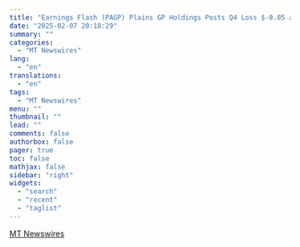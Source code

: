```yaml
---
title: "Earnings Flash (PAGP) Plains GP Holdings Posts Q4 Loss $-0.05 a Share, vs. FactSet Est of $0.46 Earnings"
date: "2025-02-07 20:18:29"
summary: ""
categories:
  - "MT Newswires"
lang:
  - "en"
translations:
  - "en"
tags:
  - "MT Newswires"
menu: ""
thumbnail: ""
lead: ""
comments: false
authorbox: false
pager: true
toc: false
mathjax: false
sidebar: "right"
widgets:
  - "search"
  - "recent"
  - "taglist"
---
```




[MT Newswires](https://www.tradingview.com/news/mtnewswires.com:20250207:A3312350:0/)
